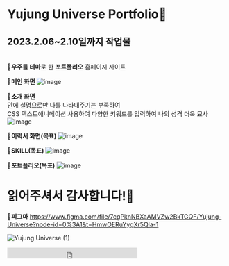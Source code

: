 # Yujung Universe Portfolio💜<br>
<h2>2023.2.06~2.10일까지 작업물</h2><br>
💜<b>우주를 테마</b>로 한 <b>포트폴리오</b> 홈페이지 사이트


💜<b>메인 화면</b>
![image](https://user-images.githubusercontent.com/120998460/218963018-f4098f23-a17f-4266-9bc0-7462fc781759.png)

💜<b>소개 화면</b><br>
안에 설명으로만 나를 나타내주기는 부족하여 <br>CSS 텍스트애니메이션 사용하여 다양한 키워드를 입력하여 나의 성격 더욱 묘사
![image](https://user-images.githubusercontent.com/120998460/218963125-750d70d1-6a7f-4d33-a62d-0f94c58290d4.png)

💜<b>이력서 화면(목표)</b>
![image](https://user-images.githubusercontent.com/120998460/218963446-9077770c-9de6-47e5-a3ec-f2683d72d1e5.png)

💜<b>SKILL(목표)</b>
![image](https://user-images.githubusercontent.com/120998460/218963532-1c2df34c-c3e9-45b9-a888-04b9aad2ffe5.png)

💜<b>포트폴리오(목표)</b>
![image](https://user-images.githubusercontent.com/120998460/218963601-f7f3d193-754a-41cc-af36-4dd2c4113a67.png)


# 읽어주셔서 감사합니다!💜

💜<b>피그마</b>
https://www.figma.com/file/7cgPknNBXaAMVZw2BkTGQF/Yujung-Universe?node-id=0%3A1&t=HmwOERuYygXr5Qla-1


![Yujung Universe (1)](https://user-images.githubusercontent.com/120998460/219307563-6f4f554d-1188-4d73-bf36-ec1bdee0934b.png)


 <embed src="http://www.youtube.com/v/https://youtu.be/3YqPKLZF_WU?version=2&amp;hl=ko_KR&autoplay=1&loop=1&amp;rel=0" type="application/x-shockwave-flash" width="300" height="25" allowscriptaccess="always" allowfullscreen="true"></embed>
